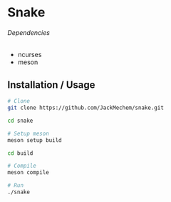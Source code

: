 # Snake

###### Dependencies

- ncurses
- meson

## Installation / Usage

```bash
# Clone
git clone https://github.com/JackMechem/snake.git

cd snake

# Setup meson
meson setup build

cd build

# Compile
meson compile

# Run
./snake
```

